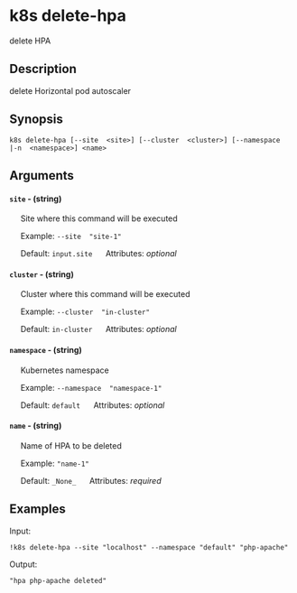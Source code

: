 # k8s delete-hpa

delete HPA

## Description

delete Horizontal pod autoscaler

## Synopsis

`k8s delete-hpa [--site  <site>] [--cluster  <cluster>] [--namespace  |-n  <namespace>] <name>`

## Arguments


#### `site` - (string)

&nbsp;&nbsp;&nbsp;&nbsp; Site where this command will be executed  

&nbsp;&nbsp;&nbsp;&nbsp; Example:  `--site  "site-1"`

&nbsp;&nbsp;&nbsp;&nbsp; Default: `input.site`
&nbsp;&nbsp;&nbsp;&nbsp; Attributes: _optional_  


#### `cluster` - (string)

&nbsp;&nbsp;&nbsp;&nbsp; Cluster where this command will be executed  

&nbsp;&nbsp;&nbsp;&nbsp; Example:  `--cluster  "in-cluster"`

&nbsp;&nbsp;&nbsp;&nbsp; Default: `in-cluster`
&nbsp;&nbsp;&nbsp;&nbsp; Attributes: _optional_  


#### `namespace` - (string)

&nbsp;&nbsp;&nbsp;&nbsp; Kubernetes namespace  

&nbsp;&nbsp;&nbsp;&nbsp; Example:  `--namespace  "namespace-1"`

&nbsp;&nbsp;&nbsp;&nbsp; Default: `default`
&nbsp;&nbsp;&nbsp;&nbsp; Attributes: _optional_  


#### `name` - (string)

&nbsp;&nbsp;&nbsp;&nbsp; Name of HPA to be deleted  

&nbsp;&nbsp;&nbsp;&nbsp; Example:  `"name-1"`

&nbsp;&nbsp;&nbsp;&nbsp; Default: `_None_`
&nbsp;&nbsp;&nbsp;&nbsp; Attributes: _required_  



## Examples

Input: 
```
!k8s delete-hpa --site "localhost" --namespace "default" "php-apache"
```
Output: 
```
"hpa php-apache deleted"
```

